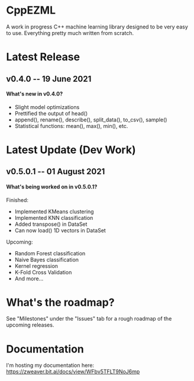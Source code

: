 # CppEZML
A work in progress C++ machine learning library designed to be very easy to use. Everything pretty much written from scratch.

# Latest Release
## v0.4.0 -- 19 June 2021
#### What's new in v0.4.0?
* Slight model optimizations
* Prettified the output of head()
* append(), rename(), describe(), split_data(), to_csv(), sample()
* Statistical functions: mean(), max(), min(), etc.

# Latest Update (Dev Work)
## v0.5.0.1 -- 01 August 2021
#### What's being worked on in v0.5.0.1?
Finished:
* Implemented KMeans clustering
* Implemented KNN classification
* Added transpose() in DataSet
* Can now load() 1D vectors in DataSet

Upcoming:
* Random Forest classification
* Naive Bayes classification
* Kernel regression
* K-Fold Cross Validation
* And more...

# What's the roadmap?
See "Milestones" under the "Issues" tab for a rough roadmap of the upcoming releases.

# Documentation
I'm hosting my documentation here: https://zweaver.bit.ai/docs/view/WFbv5TFLT9NoJ6mp
